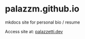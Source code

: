 # palazzm.github.io
mkdocs site for personal bio / resume

Access site at: [palazzetti.dev](https://palazzetti.dev)